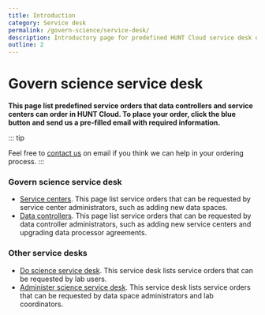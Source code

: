 ```yaml
---
title: Introduction
category: Service desk
permalink: /govern-science/service-desk/
description: Introductory page for predefined HUNT Cloud service desk orders.
outline: 2
---
```


# Govern science service desk

**This page list predefined service orders that data controllers and service centers can order in HUNT Cloud. To place your order, click the blue button and send us a pre-filled email with required information.**

::: tip

Feel free to [contact us](/contact) on email if you think we can help in your ordering process.
:::

### Govern science service desk

* [Service centers](/govern-science/service-desk/service-center-orders). This page list service orders that can be requested by service center administrators, such as adding new data spaces.
* [Data controllers](/govern-science/service-desk/data-controller-orders). This page list service orders that can be requested by data controller administrators, such as adding new service centers and upgrading data processor agreements.

### Other service desks

* [Do science service desk](/do-science/service-desk/). This service desk lists service orders that can be requested by lab users.
* [Administer science service desk](/administer-science/service-desk/). This service desk lists service orders that can be requested by data space administrators and lab coordinators.

